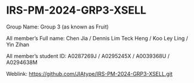 # IRS-PM-2024-GRP3-XSELL

Group Name:
Group 3 (as known as Fruit)

All member’s Full name:
Chen Jia /
Dennis Lim Teck Heng /
Koo Ley Ling /
Yin Zihan

All member’s student ID:
A0287269J /
A0295245X /
A0039368U /
A0294638M

Weblink:
https://github.com/JIAtype/IRS-PM-2024-GRP3-XSELL.git
